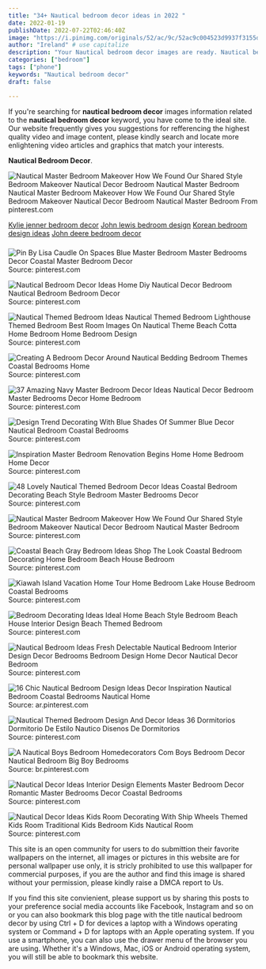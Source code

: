 ```yaml
---
title: "34+ Nautical bedroom decor ideas in 2022 "
date: 2022-01-19
publishDate: 2022-07-22T02:46:40Z
image: "https://i.pinimg.com/originals/52/ac/9c/52ac9c004523d9937f3155dfb83d2bbd.jpg"
author: "Ireland" # use capitalize
description: "Your Nautical bedroom decor images are ready. Nautical bedroom decor are a topic that is being searched for and liked by netizens now. You can Get the Nautical bedroom decor files here. Find and Download all royalty-free photos."
categories: ["bedroom"]
tags: ["phone"]
keywords: "Nautical bedroom decor"
draft: false

---
```


If you're searching for **nautical bedroom decor** images information related to the **nautical bedroom decor** keyword, you have come to the ideal  site.  Our website frequently  gives you  suggestions  for refferencing  the highest  quality video and image  content, please kindly search and locate more enlightening video articles and graphics  that match your interests.

**Nautical Bedroom Decor**. 

![Nautical Master Bedroom Makeover How We Found Our Shared Style Bedroom Makeover Nautical Decor Bedroom Nautical Master Bedroom](https://i.pinimg.com/originals/96/63/cb/9663cb9886629663d9b93184c770fda9.jpg "Nautical Master Bedroom Makeover How We Found Our Shared Style Bedroom Makeover Nautical Decor Bedroom Nautical Master Bedroom")
Nautical Master Bedroom Makeover How We Found Our Shared Style Bedroom Makeover Nautical Decor Bedroom Nautical Master Bedroom From pinterest.com

[Kylie jenner bedroom decor](/kylie-jenner-bedroom-decor/)
[John lewis bedroom design](/john-lewis-bedroom-design/)
[Korean bedroom design ideas](/korean-bedroom-design-ideas/)
[John deere bedroom decor](/john-deere-bedroom-decor/)



### 

 


![Pin By Lisa Caudle On Spaces Blue Master Bedroom Master Bedrooms Decor Coastal Master Bedroom Decor](https://i.pinimg.com/originals/7a/bc/c6/7abcc6be3a308865d4ee0fc7901e74f0.jpg "Pin By Lisa Caudle On Spaces Blue Master Bedroom Master Bedrooms Decor Coastal Master Bedroom Decor")
Source: pinterest.com

 

![Nautical Bedroom Decor Ideas Home Diy Nautical Decor Bedroom Nautical Bedroom Bedroom Decor](https://i.pinimg.com/originals/90/21/37/9021378f0385df8ecd6f74952ea21ef6.png "Nautical Bedroom Decor Ideas Home Diy Nautical Decor Bedroom Nautical Bedroom Bedroom Decor")
Source: pinterest.com

 

![Nautical Themed Bedroom Ideas Nautical Themed Bedroom Lighthouse Themed Bedroom Best Room Images On Nautical Theme Beach Cotta Home Bedroom Home Bedroom Design](https://i.pinimg.com/originals/e2/ee/3b/e2ee3bcbce1632e326f1f35ea69c0fec.jpg "Nautical Themed Bedroom Ideas Nautical Themed Bedroom Lighthouse Themed Bedroom Best Room Images On Nautical Theme Beach Cotta Home Bedroom Home Bedroom Design")
Source: pinterest.com

 

![Creating A Bedroom Decor Around Nautical Bedding Bedroom Themes Coastal Bedrooms Home](https://i.pinimg.com/originals/90/b8/6b/90b86be9974eafcb3816270c35d4f0ad.jpg "Creating A Bedroom Decor Around Nautical Bedding Bedroom Themes Coastal Bedrooms Home")
Source: pinterest.com

 

![37 Amazing Navy Master Bedroom Decor Ideas Nautical Decor Bedroom Master Bedrooms Decor Home Bedroom](https://i.pinimg.com/originals/4a/c6/48/4ac64885d184285575a78462d39fe9ee.jpg "37 Amazing Navy Master Bedroom Decor Ideas Nautical Decor Bedroom Master Bedrooms Decor Home Bedroom")
Source: pinterest.com

 

![Design Trend Decorating With Blue Shades Of Summer Blue Decor Nautical Bedroom Coastal Bedrooms](https://i.pinimg.com/564x/b0/b5/ff/b0b5ff315370b8a876da045b13dc1313.jpg "Design Trend Decorating With Blue Shades Of Summer Blue Decor Nautical Bedroom Coastal Bedrooms")
Source: pinterest.com

 

![Inspiration Master Bedroom Renovation Begins Home Home Bedroom Home Decor](https://i.pinimg.com/474x/75/87/ea/7587eab634a657517795863cefb3b5b4--lake-house-bedrooms-coastal-bedrooms.jpg "Inspiration Master Bedroom Renovation Begins Home Home Bedroom Home Decor")
Source: pinterest.com

 

![48 Lovely Nautical Themed Bedroom Decor Ideas Coastal Bedroom Decorating Beach Style Bedroom Master Bedrooms Decor](https://i.pinimg.com/originals/f9/cc/20/f9cc204a162e545411c7512717577869.jpg "48 Lovely Nautical Themed Bedroom Decor Ideas Coastal Bedroom Decorating Beach Style Bedroom Master Bedrooms Decor")
Source: pinterest.com

 

![Nautical Master Bedroom Makeover How We Found Our Shared Style Bedroom Makeover Nautical Decor Bedroom Nautical Master Bedroom](https://i.pinimg.com/originals/96/63/cb/9663cb9886629663d9b93184c770fda9.jpg "Nautical Master Bedroom Makeover How We Found Our Shared Style Bedroom Makeover Nautical Decor Bedroom Nautical Master Bedroom")
Source: pinterest.com

 

![Coastal Beach Gray Bedroom Ideas Shop The Look Coastal Bedroom Decorating Home Bedroom Beach House Bedroom](https://i.pinimg.com/564x/d6/ec/3b/d6ec3b08fe39a34bb2bf46bc6567b28b.jpg "Coastal Beach Gray Bedroom Ideas Shop The Look Coastal Bedroom Decorating Home Bedroom Beach House Bedroom")
Source: pinterest.com

 

![Kiawah Island Vacation Home Tour Home Bedroom Lake House Bedroom Coastal Bedrooms](https://i.pinimg.com/736x/57/67/e5/5767e5280366dee7ea32b67f42ca0c57--seaside-bedroom-peaceful-bedroom.jpg "Kiawah Island Vacation Home Tour Home Bedroom Lake House Bedroom Coastal Bedrooms")
Source: pinterest.com

 

![Bedroom Decorating Ideas Ideal Home Beach Style Bedroom Beach House Interior Design Beach Themed Bedroom](https://i.pinimg.com/originals/9c/b5/fa/9cb5fae3ce9b7148f3a5256402992ff2.jpg "Bedroom Decorating Ideas Ideal Home Beach Style Bedroom Beach House Interior Design Beach Themed Bedroom")
Source: pinterest.com

 

![Nautical Bedroom Ideas Fresh Delectable Nautical Bedroom Interior Design Decor Bedrooms Bedroom Design Home Decor Nautical Decor Bedroom](https://i.pinimg.com/736x/3b/33/cb/3b33cb34d637ab9f79223f46dd195acb.jpg "Nautical Bedroom Ideas Fresh Delectable Nautical Bedroom Interior Design Decor Bedrooms Bedroom Design Home Decor Nautical Decor Bedroom")
Source: pinterest.com

 

![16 Chic Nautical Bedroom Design Ideas Decor Inspiration Nautical Bedroom Coastal Bedrooms Nautical Home](https://i.pinimg.com/736x/12/18/98/121898dee277e65a985096f72d1bd72e.jpg "16 Chic Nautical Bedroom Design Ideas Decor Inspiration Nautical Bedroom Coastal Bedrooms Nautical Home")
Source: ar.pinterest.com

 

![Nautical Themed Bedroom Design And Decor Ideas 36 Dormitorios Dormitorio De Estilo Nautico Disenos De Dormitorios](https://i.pinimg.com/736x/68/fe/9c/68fe9c565a350277e0462432b29eebe6.jpg "Nautical Themed Bedroom Design And Decor Ideas 36 Dormitorios Dormitorio De Estilo Nautico Disenos De Dormitorios")
Source: pinterest.com

 

![A Nautical Boys Bedroom Homedecorators Com Boys Bedroom Decor Nautical Bedroom Big Boy Bedrooms](https://i.pinimg.com/originals/48/4a/84/484a842bc82ef1e7cf0124c01cf844cd.jpg "A Nautical Boys Bedroom Homedecorators Com Boys Bedroom Decor Nautical Bedroom Big Boy Bedrooms")
Source: br.pinterest.com

 

![Nautical Decor Ideas Interior Design Elements Master Bedroom Decor Romantic Master Bedrooms Decor Coastal Bedrooms](https://i.pinimg.com/originals/d4/5c/32/d45c326318ea4ba523e13bcbc1965990.jpg "Nautical Decor Ideas Interior Design Elements Master Bedroom Decor Romantic Master Bedrooms Decor Coastal Bedrooms")
Source: pinterest.com

 

![Nautical Decor Ideas Kids Room Decorating With Ship Wheels Themed Kids Room Traditional Kids Bedroom Kids Nautical Room](https://i.pinimg.com/originals/52/ac/9c/52ac9c004523d9937f3155dfb83d2bbd.jpg "Nautical Decor Ideas Kids Room Decorating With Ship Wheels Themed Kids Room Traditional Kids Bedroom Kids Nautical Room")
Source: pinterest.com

 

This site is an open community for users to do submittion their favorite wallpapers on the internet, all images or pictures in this website are for personal wallpaper use only, it is stricly prohibited to use this wallpaper for commercial purposes, if you are the author and find this image is shared without your permission, please kindly raise a DMCA report to Us.

If you find this site convienient, please support us by sharing this posts to your preference social media accounts like Facebook, Instagram and so on or you can also bookmark this blog page with the title nautical bedroom decor by using Ctrl + D for devices a laptop with a Windows operating system or Command + D for laptops with an Apple operating system. If you use a smartphone, you can also use the drawer menu of the browser you are using. Whether it's a Windows, Mac, iOS or Android operating system, you will still be able to bookmark this website.
